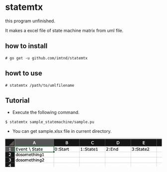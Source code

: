# statemtx
this program unfinished.

It makes a excel file of state machine matrix from uml file.


## how to install
```
# go get -u github.com/imtnd/statemtx
```

## howt to use
```
# statemtx /path/to/umlfilename
```

## Tutorial
* Execute the following command.
```
$ statemtx sample_statemachine/sample.pu
```

* You can get sample.xlsx file in current directory.

![xlsx_image](https://raw.githubusercontent.com/imtnd/statemtx/master/images/outputfile.png)
  